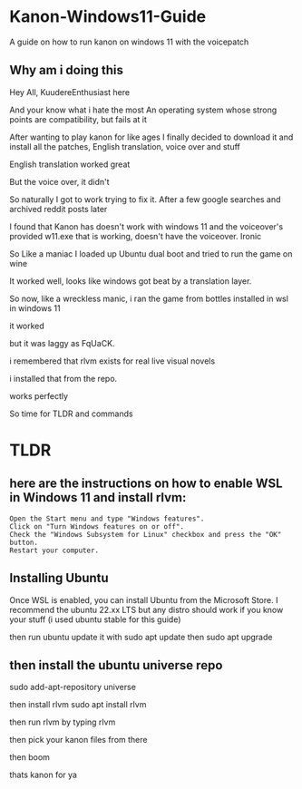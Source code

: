 # Kanon-Windows11-Guide
A guide on how to run kanon on windows 11 with the voicepatch

## Why am i doing this

Hey All, KuudereEnthusiast here

And your know what i hate the most
An operating system whose strong points are compatibility, but fails at it

After wanting to play kanon for like ages 
I finally decided to download it and install all the patches, English translation, voice over and stuff

English translation worked great

But the voice over, it didn't

So naturally I got to work trying to fix it.
After a few google searches and archived reddit posts later

I found that Kanon has doesn't work with windows 11 and the voiceover's provided w11.exe that is working, doesn't have the voiceover. Ironic

So
Like a maniac
I loaded up Ubuntu dual boot and tried to run the game on wine

It worked
well, looks like windows got beat by a translation layer.

So now, like a wreckless manic, i ran the game from bottles installed in wsl in windows 11

it worked


but it was laggy as FqUaCK.

i remembered that rlvm exists for real live visual novels

i installed that from the repo.


works perfectly

So
time for TLDR and commands

# TLDR

## here are the instructions on how to enable WSL in Windows 11 and install rlvm:

    Open the Start menu and type "Windows features".
    Click on "Turn Windows features on or off".
    Check the "Windows Subsystem for Linux" checkbox and press the "OK" button.
    Restart your computer.

## Installing Ubuntu
Once WSL is enabled, you can install Ubuntu from the Microsoft Store.
I recommend the ubuntu 22.xx LTS 
but any distro should work if you know your stuff
(i used ubuntu stable for this guide)

then run ubuntu
update it with 
sudo apt update
then
sudo apt upgrade

## then install the ubuntu universe repo 
sudo add-apt-repository universe

then install rlvm
sudo apt install rlvm

then run rlvm by typing 
rlvm

then pick your kanon files from there

then boom

thats kanon for ya
